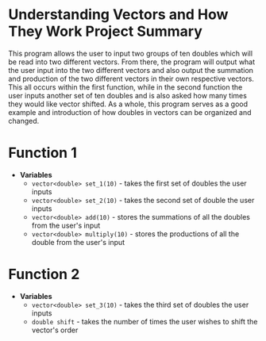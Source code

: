 # Understanding Vectors and How They Work Project Summary
This program allows the user to input two groups of ten doubles which will be read into two different vectors. From there, the program will output what the user input into the two different vectors and also output the summation and production of the two different vectors in their own respective vectors. This all occurs within the first function, while in the second function the user inputs another set of ten doubles and is also asked how many times they would like vector shifted. As a whole, this program serves as a good example and introduction of how doubles in vectors can be organized and changed.

# Function 1

* **Variables**
  * `vector<double> set_1(10)` - takes the first set of doubles the user inputs
  * `vector<double> set_2(10)` - takes the second set of double the user inputs
  * `vector<double> add(10)` - stores the summations of all the doubles from the user's input
  * `vector<double> multiply(10)` - stores the productions of all the double from the user's input
 
# Function 2

* **Variables**
  * `vector<double> set_3(10)` - takes the third set of doubles the user inputs
  * `double shift` - takes the number of times the user wishes to shift the vector's order
